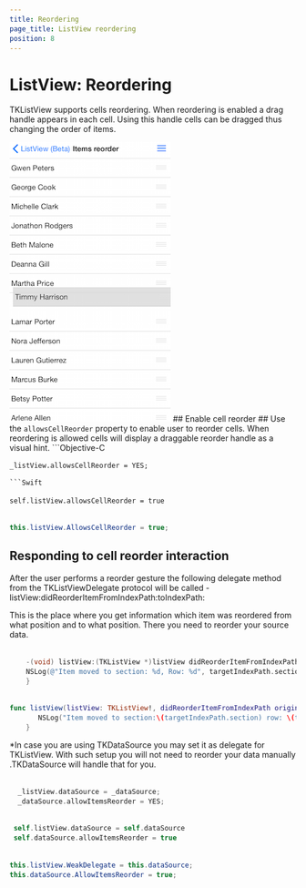 ```yaml
---
title: Reordering
page_title: ListView reordering
position: 8
---
```


# ListView: Reordering

TKListView supports cells reordering. When reordering is enabled a drag handle appears in each cell. Using this handle cells can be dragged thus changing the order of items.

<img src="../images/listview-reorder001.png"/>
## Enable cell reorder ##
Use the <code>allowsCellReorder</code> property to enable user to reorder cells. When reordering is allowed cells will display a draggable reorder handle as a visual hint.
```Objective-C

    _listView.allowsCellReorder = YES;
```
```Swift

self.listView.allowsCellReorder = true

```
```C#

this.listView.AllowsCellReorder = true;
```
## Responding to cell reorder interaction ##

After the user performs a reorder gesture the following delegate method from the TKListViewDelegate protocol will be called - listView:didReorderItemFromIndexPath:toIndexPath:

This is the place where you get information which item was reordered from what position and to what position. There you need to reorder your source data. 

```Objective-C

    -(void) listView:(TKListView *)listView didReorderItemFromIndexPath:(NSIndexPath *)originalIndexPath toIndexPath:(NSIndexPath *)targetIndexPath{
    NSLog(@"Item moved to section: %d, Row: %d", targetIndexPath.section, targetIndexPath.row);
    }   
```

```Swift

func listView(listView: TKListView!, didReorderItemFromIndexPath originalIndexPath: NSIndexPath!, toIndexPath targetIndexPath: NSIndexPath!) {
       NSLog("Item moved to section:\(targetIndexPath.section) row: \(targetIndexPath.row)")
    }

```

*In case you are using TKDataSource you may set it as delegate for TKListView. With such setup you will not need to reorder your data manually .TKDataSource will handle that for you.

```Objective-C

  _listView.dataSource = _dataSource;
  _dataSource.allowItemsReorder = YES;
```

```Swift

 self.listView.dataSource = self.dataSource
 self.dataSource.allowItemsReorder = true
``` 

```C#

this.listView.WeakDelegate = this.dataSource;
this.dataSource.AllowItemsReorder = true;
```

